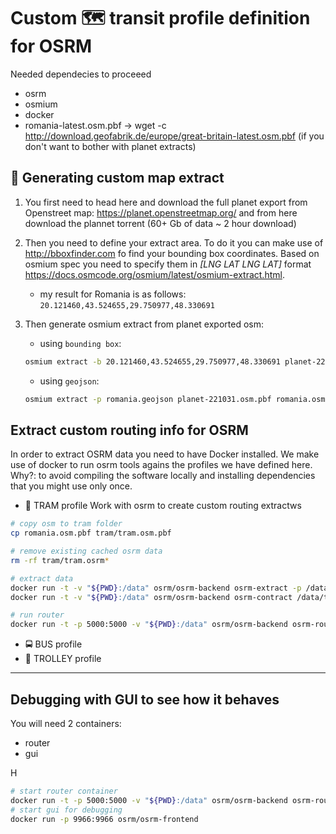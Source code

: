 # Custom 🗺️ **transit** profile definition for OSRM

Needed dependecies to proceeed
 - osrm
 - osmium
 - docker
 - romania-latest.osm.pbf -> wget -c http://download.geofabrik.de/europe/great-britain-latest.osm.pbf (if you don't want to bother with planet extracts)


## 🤯 Generating custom map extract

1. You first need to head here and download the full planet export from Openstreet map: https://planet.openstreetmap.org/ and from here download the plannet torrent (60+ Gb of data ~ 2 hour download)

2. Then you need to define your extract area. To do it you can make use of http://bboxfinder.com fo find your bounding box coordinates. Based on osmium spec you need to specify them in *[LNG LAT LNG LAT]* format https://docs.osmcode.org/osmium/latest/osmium-extract.html.
   - my result for Romania is as follows: ```20.121460,43.524655,29.750977,48.330691```


3. Then generate osmium extract from planet exported osm:
   - using ```bounding box```:
   ```sh
   osmium extract -b 20.121460,43.524655,29.750977,48.330691 planet-221031.osm.pbf romania.osm.pbf
   ```
   - using ```geojson```:
   ```sh
   osmium extract -p romania.geojson planet-221031.osm.pbf romania.osm.pbf
   ```

## Extract custom routing info for OSRM
In order to extract OSRM data you need to have Docker installed. We make use of docker to run osrm tools agains the profiles we have defined here. Why?: to avoid compiling the software locally and installing dependencies that you might use only once.

- 🚊 TRAM profile
Work with osrm to create custom routing extractws
```sh
# copy osm to tram folder
cp romania.osm.pbf tram/tram.osm.pbf

# remove existing cached osrm data
rm -rf tram/tram.osrm*

# extract data
docker run -t -v "${PWD}:/data" osrm/osrm-backend osrm-extract -p /data/tram.lua /data/tram/tram.osm.pbf 
docker run -t -v "${PWD}:/data" osrm/osrm-backend osrm-contract /data/tram/tram.osrm

# run router
docker run -t -p 5000:5000 -v "${PWD}:/data" osrm/osrm-backend osrm-routed --algorithm ch /data/tram/tram.osrm
```
- 🚍 BUS profile
- 🚎 TROLLEY profile

___
## Debugging with GUI to see how it behaves
You will need 2 containers:
 - router
 - gui

H
```sh
# start router container
docker run -t -p 5000:5000 -v "${PWD}:/data" osrm/osrm-backend osrm-routed --algorithm ch /data/tram/tram.osrm
# start gui for debugging
docker run -p 9966:9966 osrm/osrm-frontend
```